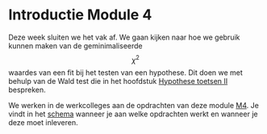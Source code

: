 # Introductie Module 4
<!--REF\label{/module-4/introductie}-->

Deze week sluiten we het vak af. We gaan kijken naar hoe we gebruik kunnen maken van de geminimaliseerde $$\chi^2$$ waardes van een fit bij het testen van een hypothese. Dit doen we met behulp van de Wald test die in het hoofdstuk [Hypothese toetsen II](/module-4/hypothese-toetsen-2) bespreken. 


We werken in de werkcolleges aan de opdrachten van deze module [M4](/opdrachten-module-4/opdrachten). Je vindt in het [schema](/informatie/inleveropdrachten) wanneer je aan welke opdrachten werkt en wanneer je deze moet inleveren.

